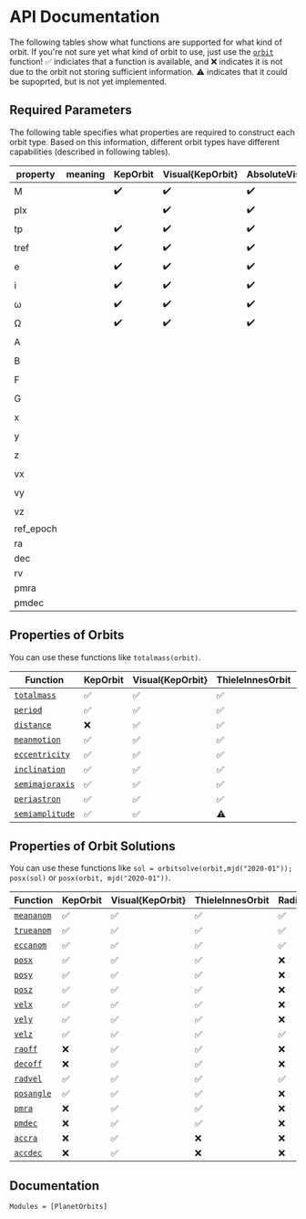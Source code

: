 # API Documentation

The following tables show what functions are supported for what kind of orbit. If you're not sure yet what kind of orbit to use, just use the [`orbit`](@ref) function!
✅ indiciates that a function is available, and ❌ indicates it is not due to the orbit not storing sufficient information. ⚠️ indicates that it could be supoprted, but is not yet implemented.


## Required Parameters
The following table specifies what properties are required to construct each orbit type. Based on this information, different orbit types have different capabilities (described in following tables).

| property  | meaning             | KepOrbit  | Visual{KepOrbit}  | AbsoluteVisual{KepOrbit}  | ThieleInnesOrbit  | RadialVelocityOrbit   | CartesianOrbit    | Visual{CartesianOrbit} |
|---------- | ------------------- |---------- |------------------ |----------------------- |------------------ |---------------------  |----------------   |------------------------|
| M         |                     | ✔️         | ✔️                 | ✔️                      | ✔️                 | ✔️                     | ✔️                 | ✔️                      |
| plx       |                     |           | ✔️                 | ✔️                      | ✔️                 |                       |                   | ✔️                      |
| tp        |                     | ✔️         | ✔️                 | ✔️                      | ✔️                 | ✔️                     | ✔️                 | ✔️                      |
| tref      |                     | ✔️         | ✔️                 | ✔️                      | ✔️                 | ✔️                     | ✔️                 | ✔️                      |
| e         |                     | ✔️         | ✔️                 | ✔️                      | ✔️                 | ✔️                     |                   |                        |
| i         |                     | ✔️         | ✔️                 | ✔️                      |                   |                       |                   |                        |
| ω         |                     | ✔️         | ✔️                 | ✔️                      |                   | ✔️                     |                   |                        |
| Ω         |                     | ✔️         | ✔️                 | ✔️                      |                   |                       |                   |                        |
| A         |                     |           |                   |                        | ✔️                 |                       |                   |                        |
| B         |                     |           |                   |                        | ✔️                 |                       |                   |                        |
| F         |                     |           |                   |                        | ✔️                 |                       |                   |                        |
| G         |                     |           |                   |                        | ✔️                 |                       |                   |                        |
| x         |                     |           |                   |                        |                   |                       | ✔️                 | ✔️                      |
| y         |                     |           |                   |                        |                   |                       | ✔️                 | ✔️                      |
| z         |                     |           |                   |                        |                   |                       | ✔️                 | ✔️                      |
| vx        |                     |           |                   |                        |                   |                       | ✔️                 | ✔️                      |
| vy        |                     |           |                   |                        |                   |                       | ✔️                 | ✔️                      |
| vz        |                     |           |                   |                        |                   |                       | ✔️                 | ✔️                      |
| ref_epoch |                     |           |                   |                        |                   |                       |                   |                        |
| ra        |                     |           |                   |                        |                   |                       |                   |                        |
| dec       |                     |           |                   |                        |                   |                       |                   |                        |
| rv        |                     |           |                   |                        |                   |                       |                   |                        |
| pmra      |                     |           |                   |                        |                   |                       |                   |                        |
| pmdec     |                     |           |                   |                        |                   |                       |                   |                        |

## Properties of Orbits
You can use these functions like `totalmass(orbit)`.

| Function                  | KepOrbit  | Visual{KepOrbit}  | ThieleInnesOrbit  | RadialVelocityOrbit   | CartesianOrbit    | Visual{CartesianOrbit}    |
|----------                 |---------- |------------------ |------------------ |---------------------  |----------------   |------------------------   |
| [`totalmass`](@ref)        | ✅         | ✅                 | ✅                 | ✅                     | ✅                 | ✅                         |
| [`period`](@ref)          | ✅         | ✅                 | ✅                 | ✅                     | ✅                 | ✅                         |
| [`distance`](@ref)        | ❌         | ✅                 | ✅                 | ❌                     | ❌                 | ✅                         |
| [`meanmotion`](@ref)      | ✅         | ✅                 | ✅                 | ✅                     | ✅                 | ✅                         |
| [`eccentricity`](@ref)    | ✅         | ✅                 | ✅                 | ✅                     | ✅                 | ✅                         |
| [`inclination`](@ref)     | ✅         | ✅                 | ✅                 | ❌                     | ✅                 | ✅                         |
| [`semimajoraxis`](@ref)   | ✅         | ✅                 | ✅                 | ✅                     | ✅                 | ✅                         |
| [`periastron`](@ref)      | ✅         | ✅                 | ✅                 | ✅                     | ✅                 | ✅                         |
| [`semiamplitude`](@ref)   | ✅         | ✅                 | ⚠️                 | ✅                     | ✅                 | ✅                         |

## Properties of Orbit Solutions
You can use these functions like `sol = orbitsolve(orbit,mjd("2020-01")); posx(sol)` or  `posx(orbit, mjd("2020-01"))`.

| Function                    | KepOrbit  | Visual{KepOrbit}  | ThieleInnesOrbit  | RadialVelocityOrbit   | CartesianOrbit    | Visual{CartesianOrbit}    |
|----------                   |---------- |------------------ |------------------ |---------------------  |----------------   |------------------------   |
| [`meananom`](@ref)          | ✅         | ✅                 | ✅                 | ✅                     | ✅                 | ✅                         |
| [`trueanom`](@ref)          | ✅         | ✅                 | ✅                 | ✅                     | ✅                 | ✅                         |
| [`eccanom`](@ref)           | ✅         | ✅                 | ✅                 | ✅                     | ✅                 | ✅                         |
| [`posx`](@ref)              | ✅         | ✅                 | ✅                 | ❌                     | ✅                 | ✅                         |
| [`posy`](@ref)              | ✅         | ✅                 | ✅                 | ❌                     | ✅                 | ✅                         |
| [`posz`](@ref)              | ✅         | ✅                 | ✅                 | ❌                     | ✅                 | ✅                         |
| [`velx`](@ref)              | ✅         | ✅                 | ✅                 | ❌                     | ✅                 | ✅                         |
| [`vely`](@ref)              | ✅         | ✅                 | ✅                 | ❌                     | ✅                 | ✅                         |
| [`velz`](@ref)              | ✅         | ✅                 | ✅                 | ✅                     | ✅                 | ✅                         |
| [`raoff`](@ref)             | ❌         | ✅                 | ✅                 | ❌                     | ❌                 | ✅                         |
| [`decoff`](@ref)            | ❌         | ✅                 | ✅                 | ❌                     | ❌                 | ✅                         |
| [`radvel`](@ref)            | ✅         | ✅                 | ✅                 | ✅                     | ✅                 | ✅                         |
| [`posangle`](@ref)          | ✅         | ✅                 | ✅                 | ❌                     | ✅                 | ✅                         |
| [`pmra`](@ref)              | ❌         | ✅                 | ✅                 | ❌                     | ❌                 | ✅                         |
| [`pmdec`](@ref)             | ❌         | ✅                 | ✅                 | ❌                     | ❌                 | ✅                         |
| [`accra`](@ref)             | ❌         | ✅                 | ❌                 | ❌                     | ❌                 | ❌                         |
| [`accdec`](@ref)            | ❌         | ✅                 | ❌                 | ❌                     | ❌                 | ❌                         |
            

## Documentation
```@autodocs
Modules = [PlanetOrbits]
```
